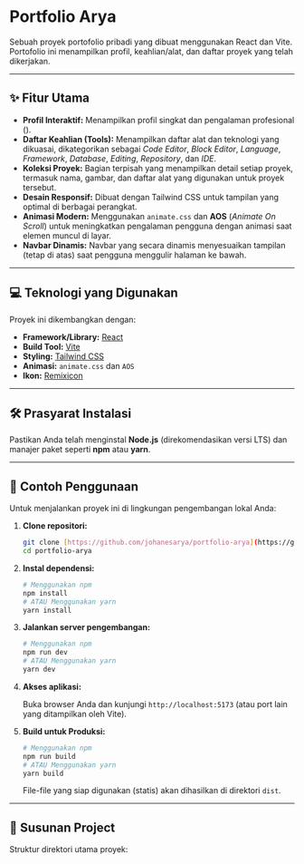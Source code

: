 # Portfolio Arya

Sebuah proyek portofolio pribadi yang dibuat menggunakan React dan Vite. Portofolio ini menampilkan profil, keahlian/alat, dan daftar proyek yang telah dikerjakan.

---

## ✨ Fitur Utama

* **Profil Interaktif:** Menampilkan profil singkat dan pengalaman profesional ().
* **Daftar Keahlian (Tools):** Menampilkan daftar alat dan teknologi yang dikuasai, dikategorikan sebagai *Code Editor*, *Block Editor*, *Language*, *Framework*, *Database*, *Editing*, *Repository*, dan *IDE*.
* **Koleksi Proyek:** Bagian terpisah yang menampilkan detail setiap proyek, termasuk nama, gambar, dan daftar alat yang digunakan untuk proyek tersebut.
* **Desain Responsif:** Dibuat dengan Tailwind CSS untuk tampilan yang optimal di berbagai perangkat.
* **Animasi Modern:** Menggunakan `animate.css` dan **AOS** (*Animate On Scroll*) untuk meningkatkan pengalaman pengguna dengan animasi saat elemen muncul di layar.
* **Navbar Dinamis:** Navbar yang secara dinamis menyesuaikan tampilan (tetap di atas) saat pengguna menggulir halaman ke bawah.

---

## 💻 Teknologi yang Digunakan

Proyek ini dikembangkan dengan:

* **Framework/Library:** [React](https://reactjs.org/)
* **Build Tool:** [Vite](https://vitejs.dev/)
* **Styling:** [Tailwind CSS](https://tailwindcss.com/)
* **Animasi:** `animate.css` dan `AOS`
* **Ikon:** [Remixicon](https://remixicon.com/)

---

## 🛠️ Prasyarat Instalasi

Pastikan Anda telah menginstal **Node.js** (direkomendasikan versi LTS) dan manajer paket seperti **npm** atau **yarn**.

---

## 🚀 Contoh Penggunaan

Untuk menjalankan proyek ini di lingkungan pengembangan lokal Anda:

1.  **Clone repositori:**

    ```bash
    git clone [https://github.com/johanesarya/portfolio-arya](https://github.com/johanesarya/portfolio-arya)
    cd portfolio-arya
    ```

2.  **Instal dependensi:**

    ```bash
    # Menggunakan npm
    npm install
    # ATAU Menggunakan yarn
    yarn install
    ```

3.  **Jalankan server pengembangan:**

    ```bash
    # Menggunakan npm
    npm run dev
    # ATAU Menggunakan yarn
    yarn dev
    ```

4.  **Akses aplikasi:**

    Buka browser Anda dan kunjungi `http://localhost:5173` (atau port lain yang ditampilkan oleh Vite).

5.  **Build untuk Produksi:**

    ```bash
    # Menggunakan npm
    npm run build
    # ATAU Menggunakan yarn
    yarn build
    ```

    File-file yang siap digunakan (statis) akan dihasilkan di direktori `dist`.

---

## 📁 Susunan Project

Struktur direktori utama proyek:
